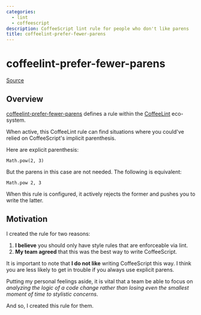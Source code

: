 ```yaml
---
categories:
  - lint
  - coffeescript
description: CoffeeScript lint rule for people who don't like parens
title: coffeelint-prefer-fewer-parens
---
```


# coffeelint-prefer-fewer-parens

[Source](https://github.com/jedcn/coffeelint-prefer-fewer-parens)

## Overview

[coffeelint-prefer-fewer-parens] defines a rule within the
[CoffeeLint] eco-system.

[coffeelint-prefer-fewer-parens]: https://www.npmjs.com/package/coffeelint-prefer-fewer-parens
[CoffeeLint]: http://www.coffeelint.org/

When active, this CoffeeLint rule can find situations where you
could've relied on CoffeeScript's implicit parenthesis.

Here are explicit parenthesis:

    Math.pow(2, 3)

But the parens in this case are not needed. The following is
equivalent:

    Math.pow 2, 3

When this rule is configured, it actively rejects the former and
pushes you to write the latter.

## Motivation

I created the rule for two reasons:

1. **I believe** you should only have style rules that are enforceable via lint.
2. **My team agreed** that this was the best way to write CoffeeScript.

It is important to note that **I do not like** writing CoffeeScript
this way. I think you are less likely to get in trouble if you always
use explicit parens.

Putting my personal feelings aside, it is vital that a team be able to
focus on *analyzing the logic of a code change rather than losing even
the smallest moment of time to stylistic concerns*.

And so, I created this rule for them.
